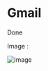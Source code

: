 # Gmail

Done 

Image :

![image](https://user-images.githubusercontent.com/78801264/173367883-3c1200ed-f39a-4cce-96d6-6fb4f6f4f597.png)
